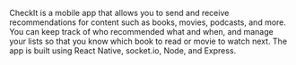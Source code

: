 CheckIt is a mobile app that allows you to send and receive recommendations for content such as books, movies, podcasts, and more. You can keep track of who recommended what and when, and manage your lists so that you know which book to read or movie to watch next. The app is built using React Native, socket.io, Node, and Express.
